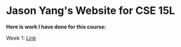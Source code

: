 # Jason Yang's Website for CSE 15L

**Here is work I have done for this course:**

Week 1: [Link](https://jasonnyang.github.io/cse15l-lab-reports/week1.html)
